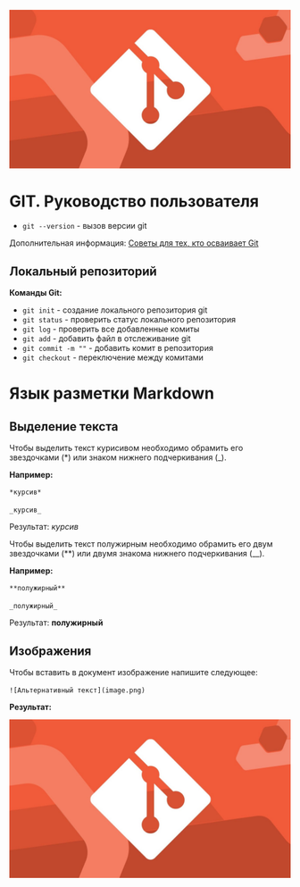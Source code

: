 ![Логотип Git](image.png)

# GIT. Руководство пользователя #

* `git --version` - вызов версии git

Дополнительная информация: [Советы для тех, кто осваивает Git](https://gb.ru/posts/soveti-pro-git)

## Локальный репозиторий ##

**Команды Git:**

* `git init` - создание локального репозитория git
* `git status` - проверить статус локального репозитория
* `git log` - проверить все добавленные комиты
* `git add` - добавить файл в отслеживание git
* `git commit -m ""` - добавить комит в репозитория
* `git checkout` - переключение между комитами

# Язык разметки Markdown #

## Выделение текста ##

Чтобы выделить текст курисивом необходимо обрамить его звездочками (*) или знаком нижнего подчеркивания (_).

**Например:**

```
*курсив*

_курсив_
```

Результат:
*курсив*

Чтобы выделить текст полужирным необходимо обрамить его двум звездочками (**) или двумя знакома нижнего подчеркивания (__).

**Например:**

```
**полужирный**

_полужирный_
```

Результат:
**полужирный**
## Изображения ##

Чтобы вставить в документ изображение напишите следующее:

`![Альтернативный текст](image.png)`

**Результат:**

![Альтернативный текст](image.png)
